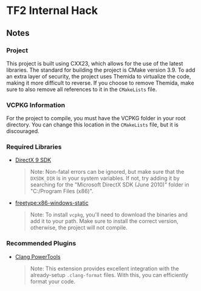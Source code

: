 # TF2 Internal Hack

## Notes

### Project

This project is built using CXX23, which allows for the use of the latest libraries. The standard for building the project is CMake version 3.9. To add an extra layer of security, the project uses Themida to virtualize the code, making it more difficult to reverse. If you choose to remove Themida, make sure to also remove all references to it in the `CMakeLists` file.

### VCPKG Information

For the project to compile, you must have the VCPKG folder in your root directory. You can change this location in the `CMakeLists` file, but it is discouraged.

### Required Libraries

* [DirectX 9 SDK](https://www.microsoft.com/en-in/download/confirmation.aspx?id=6812)
  > Note: Non-fatal errors can be ignored, but make sure that the `DXSDK_DIR` is in your system variables. If not, try adding it by searching for the "Microsoft DirectX SDK (June 2010)" folder in "C:/Program Files (x86)".
* [freetype:x86-windows-static](https://vcpkg.io/en/packages.html)
  > Note: To install `vcpkg`, you'll need to download the binaries and add it to your path. Make sure to install the correct version, otherwise, the project will not compile.

### Recommended Plugins

* [Clang PowerTools](https://marketplace.visualstudio.com/items?itemName=caphyon.ClangPowerTools)
  > Note: This extension provides excellent integration with the already-setup `.clang-format` files. With this, you can efficiently format your code.
